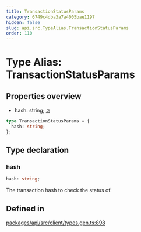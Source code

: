 ```yaml
---
title: TransactionStatusParams
category: 6749c4dba3a7a4005bae1197
hidden: false
slug: api.src.TypeAlias.TransactionStatusParams
order: 110
---
```


# Type Alias: TransactionStatusParams

## Properties overview

- hash:  string; [↗](#hash)

```ts
type TransactionStatusParams = {
  hash: string;
};
```

## Type declaration

### hash

```ts
hash: string;
```

The transaction hash to check the status of.

## Defined in

[packages/api/src/client/types.gen.ts:898](https://github.com/zkcloudworker/minatokens-lib/blob/main/packages/api/src/client/types.gen.ts#L898)
